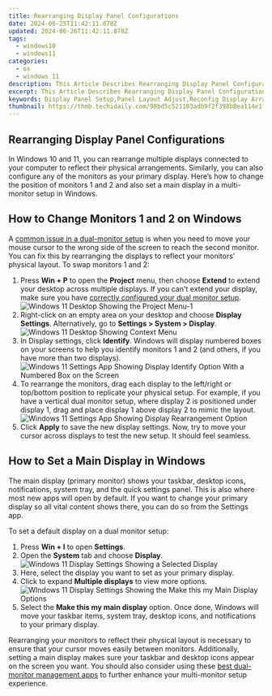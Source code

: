 ```yaml
---
title: Rearranging Display Panel Configurations
date: 2024-06-25T11:42:11.878Z
updated: 2024-06-26T11:42:11.878Z
tags:
  - windows10
  - windows11
categories:
  - os
  - windows 11
description: This Article Describes Rearranging Display Panel Configurations
excerpt: This Article Describes Rearranging Display Panel Configurations
keywords: Display Panel Setup,Panel Layout Adjust,Reconfig Display Arrang,Configuration Panel Mgmt,Panel Rearranging Proc,Displaysortation Changes,Configur Display Position
thumbnail: https://thmb.techidaily.com/98bd5c521103adb9f2f398b8ea114e1ff33040cece118b77c428c885565f6981.jpg
---
```


## Rearranging Display Panel Configurations

 In Windows 10 and 11, you can rearrange multiple displays connected to your computer to reflect their physical arrangements. Similarly, you can also configure any of the monitors as your primary display. Here’s how to change the position of monitors 1 and 2 and also set a main display in a multi-monitor setup in Windows.

## How to Change Monitors 1 and 2 on Windows

 A [common issue in a dual-monitor setup](https://www.makeuseof.com/windows-11-second-monitor-not-detected/) is when you need to move your mouse cursor to the wrong side of the screen to reach the second monitor. You can fix this by rearranging the displays to reflect your monitors' physical layout. To swap monitors 1 and 2:

1. Press **Win + P** to open the **Project** menu, then choose **Extend** to extend your desktop across multiple displays. If you can't extend your display, make sure you have [correctly configured your dual monitor setup](https://www.makeuseof.com/how-to-set-up-dual-monitors/).  
![Windows 11 Desktop Showing the Project Menu-1](https://static1.makeuseofimages.com/wordpress/wp-content/uploads/2024/01/windows-11-desktop-showing-the-project-menu-1.png)
2. Right-click on an empty area on your desktop and choose **Display Settings**. Alternatively, go to **Settings > System > Display**.  
![Windows 11 Desktop Showing Context Menu](https://static1.makeuseofimages.com/wordpress/wp-content/uploads/2024/01/windows-11-desktop-showing-context-menu.png)
3. In Display settings, click **Identify**. Windows will display numbered boxes on your screens to help you identify monitors 1 and 2 (and others, if you have more than two displays).  
![Windows 11 Settings App Showing Display Identify Option With a Numbered Box on the Screen](https://static1.makeuseofimages.com/wordpress/wp-content/uploads/2024/01/windows-11-settings-app-showing-display-identify-option-with-a-numbered-box-on-the-screen.png)
4. To rearrange the monitors, drag each display to the left/right or top/bottom position to replicate your physical setup. For example, if you have a vertical dual monitor setup, where display 2 is positioned under display 1, drag and place display 1 above display 2 to mimic the layout.  
![Windows 11 Settings App Showing Display Rearrangement Option](https://static1.makeuseofimages.com/wordpress/wp-content/uploads/2024/01/windows-11-settings-app-showing-display-rearrangement-option.png)
5. Click **Apply** to save the new display settings. Now, try to move your cursor across displays to test the new setup. It should feel seamless.

## How to Set a Main Display in Windows

 The main display (primary monitor) shows your taskbar, desktop icons, notifications, system tray, and the quick settings panel. This is also where most new apps will open by default. If you want to change your primary display so all vital content shows there, you can do so from the Settings app.

 To set a default display on a dual monitor setup:

1. Press **Win + I** to open **Settings**.
2. Open the **System** tab and choose **Display**.  
![Windows 11 Display Settings Showing a Selected Display](https://static1.makeuseofimages.com/wordpress/wp-content/uploads/2024/01/windows-11-display-settings-showing-a-selected-display.png)
3. Here, select the display you want to set as your primary display.
4. Click to expand **Multiple displays** to view more options.  
![WIndows 11 Display Settings Showing the Make this my Main Display Options](https://static1.makeuseofimages.com/wordpress/wp-content/uploads/2024/01/windows-11-display-settings-showing-the-make-this-my-main-display-options.png)
5. Select the **Make this my main display** option. Once done, Windows will move your taskbar items, system tray, desktop icons, and notifications to your primary display.

 Rearranging your monitors to reflect their physical layout is necessary to ensure that your cursor moves easily between monitors. Additionally, setting a main display makes sure your taskbar and desktop icons appear on the screen you want. You should also consider using these [best dual-monitor management apps](https://www.makeuseof.com/software-manage-dual-monitors/) to further enhance your multi-monitor setup experience.



<ins class="adsbygoogle"
      style="display:block"
      data-ad-client="ca-pub-7571918770474297"
      data-ad-slot="8358498916"
      data-ad-format="auto"
      data-full-width-responsive="true"></ins>